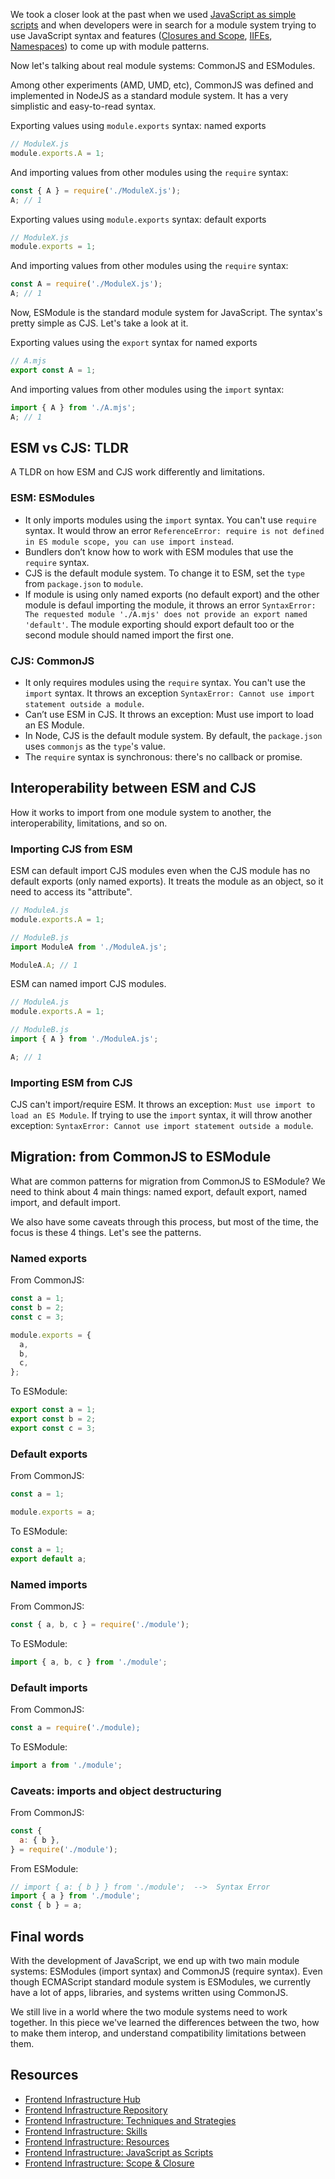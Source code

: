 We took a closer look at the past when we used [JavaScript as simple scripts](/series/frontend-infrastructure/javascript-as-scripts) and when developers were in search for a module system trying to use JavaScript syntax and features ([Closures and Scope](/series/frontend-infrastructure/scope-and-closure), [IIFEs](/series/frontend-infrastructure/iife-immediately-invoked-function-expression), [Namespaces](/series/frontend-infrastructure/namespaces)) to come up with module patterns.

Now let's talking about real module systems: CommonJS and ESModules.

Among other experiments (AMD, UMD, etc), CommonJS was defined and implemented in NodeJS as a standard module system. It has a very simplistic and easy-to-read syntax.

Exporting values using `module.exports` syntax: named exports

```javascript
// ModuleX.js
module.exports.A = 1;
```

And importing values from other modules using the `require` syntax:

```javascript
const { A } = require('./ModuleX.js');
A; // 1
```

Exporting values using `module.exports` syntax: default exports

```javascript
// ModuleX.js
module.exports = 1;
```

And importing values from other modules using the `require` syntax:

```javascript
const A = require('./ModuleX.js');
A; // 1
```

Now, ESModule is the standard module system for JavaScript. The syntax's pretty simple as CJS. Let's take a look at it.

Exporting values using the `export` syntax for named exports

```javascript
// A.mjs
export const A = 1;
```

And importing values from other modules using the `import` syntax:

```javascript
import { A } from './A.mjs';
A; // 1
```

## ESM vs CJS: TLDR

A TLDR on how ESM and CJS work differently and limitations.

### ESM: ESModules

- It only imports modules using the `import` syntax. You can't use `require` syntax. It would throw an error `ReferenceError: require is not defined in ES module scope, you can use import instead`.
- Bundlers don’t know how to work with ESM modules that use the `require` syntax.
- CJS is the default module system. To change it to ESM, set the `type` from `package.json` to `module`.
- If module is using only named exports (no default export) and the other module is defaul importing the module, it throws an error `SyntaxError: The requested module './A.mjs' does not provide an export named 'default'`. The module exporting should export default too or the second module should named import the first one.

### CJS: CommonJS

- It only requires modules using the `require` syntax. You can't use the `import` syntax. It throws an exception `SyntaxError: Cannot use import statement outside a module`.
- Can’t use ESM in CJS. It throws an exception: Must use import to load an ES Module.
- In Node, CJS is the default module system. By default, the `package.json` uses `commonjs` as the `type`'s value.
- The `require` syntax is synchronous: there's no callback or promise.

## Interoperability between ESM and CJS

How it works to import from one module system to another, the interoperability, limitations, and so on.

### Importing CJS from ESM

ESM can default import CJS modules even when the CJS module has no default exports (only named exports). It treats the module as an object, so it need to access its "attribute".

```javascript
// ModuleA.js
module.exports.A = 1;

// ModuleB.js
import ModuleA from './ModuleA.js';

ModuleA.A; // 1
```

ESM can named import CJS modules.

```javascript
// ModuleA.js
module.exports.A = 1;

// ModuleB.js
import { A } from './ModuleA.js';

A; // 1
```

### Importing ESM from CJS

CJS can't import/require ESM. It throws an exception: `Must use import to load an ES Module`. If trying to use the `import` syntax, it will throw another exception: `SyntaxError: Cannot use import statement outside a module`.

## Migration: from CommonJS to ESModule

What are common patterns for migration from CommonJS to ESModule? We need to think about 4 main things: named export, default export, named import, and default import.

We also have some caveats through this process, but most of the time, the focus is these 4 things. Let's see the patterns.

### Named exports

From CommonJS:

```javascript
const a = 1;
const b = 2;
const c = 3;

module.exports = {
  a,
  b,
  c,
};
```

To ESModule:

```javascript
export const a = 1;
export const b = 2;
export const c = 3;
```

### Default exports

From CommonJS:

```javascript
const a = 1;

module.exports = a;
```

To ESModule:

```javascript
const a = 1;
export default a;
```

### Named imports

From CommonJS:

```javascript
const { a, b, c } = require('./module');
```

To ESModule:

```javascript
import { a, b, c } from './module';
```

### Default imports

From CommonJS:

```javascript
const a = require('./module);
```

To ESModule:

```javascript
import a from './module';
```

### Caveats: imports and object destructuring

From CommonJS:

```javascript
const {
  a: { b },
} = require('./module');
```

From ESModule:

```javascript
// import { a: { b } } from './module';  -->  Syntax Error
import { a } from './module';
const { b } = a;
```

## Final words

With the development of JavaScript, we end up with two main module systems: ESModules (import syntax) and CommonJS (require syntax). Even though ECMAScript standard module system is ESModules, we currently have a lot of apps, libraries, and systems written using CommonJS.

We still live in a world where the two module systems need to work together. In this piece we've learned the differences between the two, how to make them interop, and understand compatibility limitations between them.

## Resources

- [Frontend Infrastructure Hub](/frontend-infrastructure)
- [Frontend Infrastructure Repository](https://github.com/imteekay/frontend-infrastructure)
- [Frontend Infrastructure: Techniques and Strategies](/series/frontend-infrastructure/techniques-and-strategies)
- [Frontend Infrastructure: Skills](/series/frontend-infrastructure/skills)
- [Frontend Infrastructure: Resources](/series/frontend-infrastructure/resources)
- [Frontend Infrastructure: JavaScript as Scripts](/series/frontend-infrastructure/javascript-as-scripts)
- [Frontend Infrastructure: Scope & Closure](/series/frontend-infrastructure/scope-and-closure)
